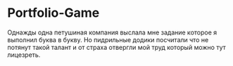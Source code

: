 # Portfolio-Game
Однажды одна петушиная компания выслала мне задание которое я выполнил буква в букву. Но пидрильные додики посчитали что не потянут такой талант и от страха отвергли мой труд который можно тут лицезреть.
